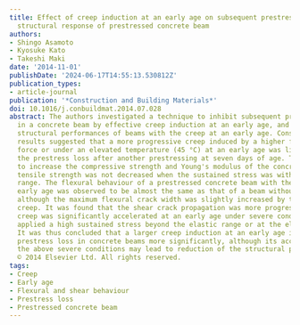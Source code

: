 ```yaml
---
title: Effect of creep induction at an early age on subsequent prestress loss and
  structural response of prestressed concrete beam
authors:
- Shingo Asamoto
- Kyosuke Kato
- Takeshi Maki
date: '2014-11-01'
publishDate: '2024-06-17T14:55:13.530812Z'
publication_types:
- article-journal
publication: '*Construction and Building Materials*'
doi: 10.1016/j.conbuildmat.2014.07.028
abstract: The authors investigated a technique to inhibit subsequent prestress loss
  in a concrete beam by effective creep induction at an early age, and examined the
  structural performances of beams with the creep at an early age. Consistent experimental
  results suggested that a more progressive creep induced by a higher first prestressing
  force or under an elevated temperature (45 °C) at an early age was likely to reduce
  the prestress loss after another prestressing at seven days of age. The creep tended
  to increase the compressive strength and Young's modulus of the concrete, and the
  tensile strength was not decreased when the sustained stress was within the elastic
  range. The flexural behaviour of a prestressed concrete beam with the creep at an
  early age was observed to be almost the same as that of a beam without the creep,
  although the maximum flexural crack width was slightly increased by the early age
  creep. It was found that the shear crack propagation was more progressive when the
  creep was significantly accelerated at an early age under severe conditions that
  applied a high sustained stress beyond the elastic range or at the elevated temperature.
  It was thus concluded that a larger creep induction at an early age impeded subsequent
  prestress loss in concrete beams more significantly, although its acceleration under
  the above severe conditions may lead to reduction of the structural performance.
  © 2014 Elsevier Ltd. All rights reserved.
tags:
- Creep
- Early age
- Flexural and shear behaviour
- Prestress loss
- Prestressed concrete beam
---
```

